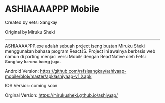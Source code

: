 <h1>ASHIAAAAPPP Mobile</h1>
Created by Refsi Sangkay

Original by Miruku Sheki
<hr>

ASHIAAAAPPP.exe adalah sebuah project iseng buatan Miruku Sheki menggunakan bahasa program ReactJS. 
Project ini awalnya berbasis web namun di porting menjadi versi Mobile dengan ReactNative oleh Refsi Sangkay karena iseng juga.

Android Version: https://github.com/refsisangkay/ashiyaap-mobile/blob/master/apk/ashiyaap-v1.0.apk

IOS Version: coming soon

Orginal Version: https://mirukusheki.github.io/ashiyaap/


